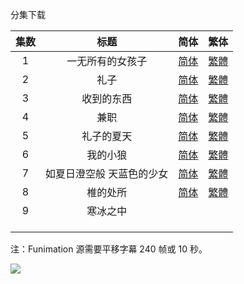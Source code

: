 分集下载

| 集数 |            标题            |                             简体                             |                             繁体                             |
| :--: | :------------------------: | :----------------------------------------------------------: | :----------------------------------------------------------: |
|  1   |      一无所有的女孩子      | [简体](https://raw.githubusercontent.com/SweetSub/SweetSub-source/master/Super%20Cub/%5BSweetSub%5D%20Super%20Cub%20-%2001.chs.ass) | [繁體](https://raw.githubusercontent.com/SweetSub/SweetSub-source/master/Super%20Cub/%5BSweetSub%5D%20Super%20Cub%20-%2001.cht.ass) |
|  2   |            礼子            | [简体](https://raw.githubusercontent.com/SweetSub/SweetSub-source/master/Super%20Cub/%5BSweetSub%5D%20Super%20Cub%20-%2002.chs.ass) | [繁體](https://raw.githubusercontent.com/SweetSub/SweetSub-source/master/Super%20Cub/%5BSweetSub%5D%20Super%20Cub%20-%2002.cht.ass) |
|  3   |         收到的东西         | [简体](https://raw.githubusercontent.com/SweetSub/SweetSub-source/master/Super%20Cub/%5BSweetSub%5D%20Super%20Cub%20-%2003.chs.ass) | [繁體](https://raw.githubusercontent.com/SweetSub/SweetSub-source/master/Super%20Cub/%5BSweetSub%5D%20Super%20Cub%20-%2003.cht.ass) |
|  4   |            兼职            | [简体](https://raw.githubusercontent.com/SweetSub/SweetSub-source/master/Super%20Cub/%5BSweetSub%5D%20Super%20Cub%20-%2004.chs.ass) | [繁體](https://raw.githubusercontent.com/SweetSub/SweetSub-source/master/Super%20Cub/%5BSweetSub%5D%20Super%20Cub%20-%2004.cht.ass) |
|  5   |         礼子的夏天         | [简体](https://raw.githubusercontent.com/SweetSub/SweetSub-source/master/Super%20Cub/%5BSweetSub%5D%20Super%20Cub%20-%2005.chs.ass) | [繁體](https://raw.githubusercontent.com/SweetSub/SweetSub-source/master/Super%20Cub/%5BSweetSub%5D%20Super%20Cub%20-%2005.cht.ass) |
|  6   |          我的小狼          | [简体](https://raw.githubusercontent.com/SweetSub/SweetSub-source/master/Super%20Cub/%5BSweetSub%5D%20Super%20Cub%20-%2006.chs.ass) | [繁體](https://raw.githubusercontent.com/SweetSub/SweetSub-source/master/Super%20Cub/%5BSweetSub%5D%20Super%20Cub%20-%2006.cht.ass) |
|  7   | 如夏日澄空般  天蓝色的少女 | [简体](https://raw.githubusercontent.com/SweetSub/SweetSub-source/master/Super%20Cub/%5BSweetSub%5D%20Super%20Cub%20-%2007.chs.ass) | [繁體](https://raw.githubusercontent.com/SweetSub/SweetSub-source/master/Super%20Cub/%5BSweetSub%5D%20Super%20Cub%20-%2007.cht.ass) |
|  8   |          椎的处所          | [简体](https://raw.githubusercontent.com/SweetSub/SweetSub-source/master/Super%20Cub/%5BSweetSub%5D%20Super%20Cub%20-%2008.chs.ass) | [繁體](https://raw.githubusercontent.com/SweetSub/SweetSub-source/master/Super%20Cub/%5BSweetSub%5D%20Super%20Cub%20-%2008.cht.ass) |
|  9   |          寒冰之中          |                                                              |                                                              |
|      |                            |                                                              |                                                              |
|      |                            |                                                              |                                                              |
|      |                            |                                                              |                                                              |

注：Funimation 源需要平移字幕 240 帧或 10 秒。

![](https://p.sda1.dev/1/1e9b5a9b78e06b5f388b0f3d277bdcc1/Super%20Cub%204.jpg)